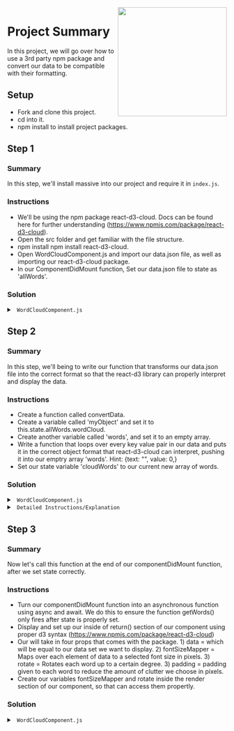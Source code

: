 <img src="https://s3.amazonaws.com/devmountain/readme-logo.png" width="250" align="right">

# Project Summary

In this project, we will go over how to use a 3rd party npm package and convert our data to be compatible with their formatting.

## Setup

* Fork and clone this project.
* cd into it.
* npm install to install project packages.

## Step 1

### Summary

In this step, we'll install massive into our project and require it in `index.js`.

### Instructions

* We'll be using the npm package react-d3-cloud.  Docs can be found here for further understanding (https://www.npmjs.com/package/react-d3-cloud).
* Open the src folder and get familiar with the file structure. 
* npm install npm install react-d3-cloud.
* Open WordCloudComponent.js and import our data.json file, as well as importing our react-d3-cloud package.
* In our ComponentDidMount function, Set our data.json file to state as 'allWords'.  

### Solution

<details>

<summary> <code> WordCloudComponent.js </code> </summary>

```js
import React, {Component} from 'react';
import WordCloud from 'react-d3-cloud';
import data from './data.json';



export default class WordCloudComp extends Component {
    state = {
        allWords: [],
        cloudWords: [],
    }

    componentDidMount() {
        this.setState({
            allWords: data
        })
    }
    
    
    render() {
        return(
            <div>
                
            </div>
        )
    }
}

```

</details>

## Step 2

### Summary

In this step, we'll being to write our function that transforms our data.json file into the correct format so that the react-d3 library can properly interpret and display the data.

### Instructions

* Create a function called convertData.  
* Create a variable called 'myObject' and set it to this.state.allWords.wordCloud.
* Create another variable called 'words', and set it to an empty array.
* Write a function that loops over every key value pair in our data and puts it in the correct object format that react-d3-cloud can interpret, pushing it into our emptry array 'words'.  Hint: {text: "", value: 0,}
* Set our state variable 'cloudWords' to our current new array of words.

### Solution
  
<details>

<summary> <code> WordCloudComponent.js </code> </summary>

```js
export default class WordCloudComp extends Component {
    state = {
        allWords: [],
        cloudWords: [],
    }

    componentDidMount() {
        this.setState({
            allWords: data
        })
    }

    getWords() {
        let myObject = this.state.allWords.wordCloud
        const words = [
            {
            text: "", 
            value: 0
            }
        ]

        for (let i = 0; i < 1000; i ++) {
            words.push({text: `${Object.keys(myObject)[i]}`, value: Object.values(myObject)[i]})
        }

        this.setState({
            cloudWords: words,
        })
    }
```

</details>

<details>

<summary> <code> Detailed Instructions/Explanation </code> </summary>

<br />

-  Let's break down what the function getWords() is doing.
-  For the react-d3 library to properly interpret the data.  We need to transform our data.json file data into the proper {text: "example", value: 8} format.  Where "text" is the word in string value, and "value" is the amount of times it's inserted into the data.  i.e., the bigger the value, the bigger the word will appear in the word cloud.  
- We begin by writing a for loop, and looping through it 1000 times, the amount of words in our data file.  Inside the for loop, we push each individual key value pair into our empty array as an object.  
- We use Object.keys and Object.values to select each part of our data set correctly (Please see MDN docs for more info on using this two methods.  https://developer.mozilla.org/en-US/docs/Web/JavaScript/Reference/Global_Objects/Object/keys & https://developer.mozilla.org/en-US/docs/Web/JavaScript/Reference/Global_objects/Object/values).  
- Reminder: We surround our text value in back ticks to ensure the value is pushed in as a string.

</details>

## Step 3

### Summary

Now let's call this function at the end of our componentDidMount function, after we set state correctly.

### Instructions

* Turn our componentDidMount function into an asynchronous function using async and await.  We do this to ensure the function getWords() only fires after state is properly set.
* Display and set up our <WordCloud /> inside of return() section of our component using proper d3 syntax (https://www.npmjs.com/package/react-d3-cloud)
* Our <WordCloud /> will take in four props that comes with the package.  1) data = which will be equal to our data set we want to display.  2) fontSizeMapper = Maps over each element of data to a selected font size in pixels.  3) rotate = Rotates each word up to a certain degree.  3) padding = padding given to each word to reduce the amount of clutter we choose in pixels.
* Create our variables fontSizeMapper and rotate inside the render section of our component, so that <WordCloud /> can access them propertly.  


### Solution
  
<details>

<summary> <code> WordCloudComponent.js </code> </summary>

```js
import React, {Component} from 'react';
import WordCloud from 'react-d3-cloud';
import data from './data.json';

export default class WordCloudComp extends Component {
    state = {
        allWords: [],
        cloudWords: [],
    }

    async componentDidMount() {
        await this.setState({
            allWords: data
        })
        await this.getWords()
    }
    
    getWords() {
        let myObject = this.state.allWords.wordCloud
        const words = [
            {
            text: "", 
            value: 0,
            }
        ]

        for (let i = 0; i < 1000; i ++) {
            words.push({text: `${Object.keys(myObject)[i]}`, value: Object.values(myObject)[i]})
        }

        this.setState({
            cloudWords: words,
        })
    }

    render() {
    
        const fontSizeMapper = word => Math.log2(word.value) * 3;
        const rotate = word => word.value % 90;
        
        return(
            <div>
                <div className="doughnut-cont">
                    <div>
                        <div className="word-cloud">
                            <WordCloud
                                data={this.state.cloudWords}
                                fontSizeMapper={fontSizeMapper}
                                rotate={rotate}
                                padding="1px"
                            />
                        </div>
                    </div>
                </div> 
            </div>
        )
    }
}

```

</details>
